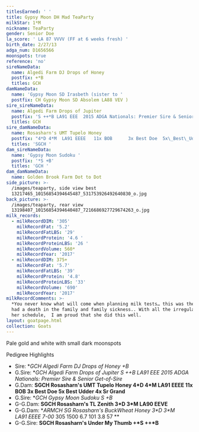 ```yaml
---
titlesEarned: ' '
title: Gypsy Moon DH Mad TeaParty
milkStar: 1*M
nickname: TeaParty
gender: Senior Doe
la_score: ' LA 87 VVVV (FF at 6 weeks fresh) '
birth_date: 2/27/13
adga_num: D1656566
moonspots: true
reference: 'no'
sireNameData:
  name: Algedi Farm DJ Drops of Honey
  postfix: +*B
  titles: GCH
damNameData:
  name: 'Gypsy Moon SD Irasbeth (sister to '
  postfix: CH Gypsy Moon SD Absolem LA88 VEV )
sire_sireNameData:
  name: Algedi Farm Drops of Jupiter
  postfix: 'S ++*B LA91 EEE  2015 ADGA Nationals: Premier Sire & Senior Get-of-Sire '
  titles: GCH
sire_damNameData:
  name: Rosasharn's UMT Tupelo Honey
  postfix: "4*D 4*M  LA91 EEEE   11x BOB      3x Best Doe  5x\_Best\_Udder    4x Sr Grand"
  titles: 'SGCH '
dam_sireNameData:
  name: 'Gypsy Moon Sudoku '
  postfix: '*S +B'
  titles: 'GCH '
dam_damNameData:
  name: Golden Brook Farm Dot to Dot
side_picture: >-
  /images/teaparty, side view best
  13217465_10156854394645487_531753926492640830_o.jpg
back_picture: >-
  /images/teaparty, rear view
  13198407_10156854394640487_7216686927729674263_o.jpg
milk_records:
  - milkRecordDIM: '305'
    milkRecordFat: '5.2'
    milkRecordFatLBS: '29'
    milkRecordProtein: '4.6 '
    milkRecordProteinLBS: '26 '
    milkRecordVolume: 560*
    milkRecordYear: '2017'
  - milkRecordDIM: 375+
    milkRecordFat: '5.7'
    milkRecordFatLBS: '39'
    milkRecordProtein: '4.8'
    milkRecordProteinLBS: '33'
    milkRecordVolume: '690'
    milkRecordYear: '2017'
milkRecordComments: >-
  *You never know what will come when planning milk tests… this was the year we
  had a death in the family and family sickness.. With all the irregularities in
  her schedule,  I am proud that she did this well.
layout: goatpage.html
collection: Goats
---
```

Pale gold and white with small dark moonspots

Pedigree Highlights

* Sire:  **GCH Algedi Farm DJ Drops of Honey +*B**
* G.Sire:  **GCH Algedi Farm Drops of Jupiter S ++*B LA91 EEE  _2015 ADGA Nationals: Premier Sire & Senior Get-of-Sire_**
* G.Dam: **SGCH Rosasharn's UMT Tupelo Honey  4\*D 4\*M  LA91 EEEE  11x BOB      3x Best Doe  5x Best Udder    4x Sr Grand**
* G.Sire:  **GCH Gypsy Moon Sudoku *S +B**
* G-G.Dam:  **SGCH Rosasharn's TL Zenith  3\*D 3\*M  LA90 EEVE**
* G-G.Dam: **ARMCH SG Rosasharn's BuckWheat Honey 3\*D 3\*M   LA91 EEEE 7-00* 305 1500 6.7 101 3.8 57 **
* G-G.Sire:  **SGCH   Rosasharn's Under My Thumb +\*S ++\*B**

